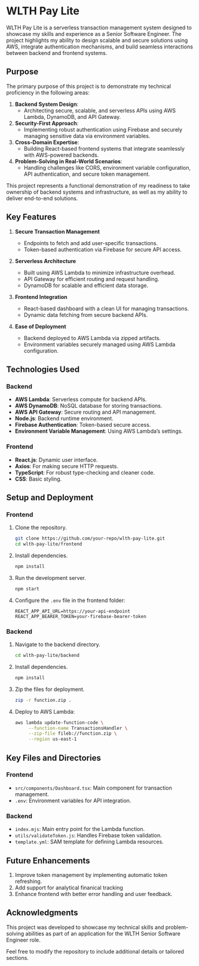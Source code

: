 # WLTH Pay Lite

WLTH Pay Lite is a serverless transaction management system designed to showcase my skills and experience as a Senior Software Engineer. The project highlights my ability to design scalable and secure solutions using AWS, integrate authentication mechanisms, and build seamless interactions between backend and frontend systems.

## Purpose

The primary purpose of this project is to demonstrate my technical proficiency in the following areas:
1. **Backend System Design**:
    - Architecting secure, scalable, and serverless APIs using AWS Lambda, DynamoDB, and API Gateway.
2. **Security-First Approach**:
    - Implementing robust authentication using Firebase and securely managing sensitive data via environment variables.
3. **Cross-Domain Expertise**:
    - Building React-based frontend systems that integrate seamlessly with AWS-powered backends.
4. **Problem-Solving in Real-World Scenarios**:
    - Handling challenges like CORS, environment variable configuration, API authentication, and secure token management.

This project represents a functional demonstration of my readiness to take ownership of backend systems and infrastructure, as well as my ability to deliver end-to-end solutions.

## Key Features

1. **Secure Transaction Management**
    - Endpoints to fetch and add user-specific transactions.
    - Token-based authentication via Firebase for secure API access.

2. **Serverless Architecture**
    - Built using AWS Lambda to minimize infrastructure overhead.
    - API Gateway for efficient routing and request handling.
    - DynamoDB for scalable and efficient data storage.

3. **Frontend Integration**
    - React-based dashboard with a clean UI for managing transactions.
    - Dynamic data fetching from secure backend APIs.

4. **Ease of Deployment**
    - Backend deployed to AWS Lambda via zipped artifacts.
    - Environment variables securely managed using AWS Lambda configuration.

## Technologies Used

### Backend
- **AWS Lambda**: Serverless compute for backend APIs.
- **AWS DynamoDB**: NoSQL database for storing transactions.
- **AWS API Gateway**: Secure routing and API management.
- **Node.js**: Backend runtime environment.
- **Firebase Authentication**: Token-based secure access.
- **Environment Variable Management**: Using AWS Lambda’s settings.

### Frontend
- **React.js**: Dynamic user interface.
- **Axios**: For making secure HTTP requests.
- **TypeScript**: For robust type-checking and cleaner code.
- **CSS**: Basic styling.

## Setup and Deployment

### Frontend
1. Clone the repository.
    ```sh
    git clone https://github.com/your-repo/wlth-pay-lite.git
    cd wlth-pay-lite/frontend
    ```

2. Install dependencies.
    ```sh
    npm install
    ```

3. Run the development server.
    ```sh
    npm start
    ```

4. Configure the `.env` file in the frontend folder:
    ```
    REACT_APP_API_URL=https://your-api-endpoint
    REACT_APP_BEARER_TOKEN=your-firebase-bearer-token
    ```

### Backend
1. Navigate to the backend directory.
    ```sh
    cd wlth-pay-lite/backend
    ```

2. Install dependencies.
    ```sh
    npm install
    ```

3. Zip the files for deployment.
    ```sh
    zip -r function.zip .
    ```

4. Deploy to AWS Lambda:
    ```sh
    aws lambda update-function-code \
         --function-name TransactionsHandler \
         --zip-file fileb://function.zip \
         --region us-east-1
    ```

## Key Files and Directories

### Frontend
- `src/components/Dashboard.tsx`: Main component for transaction management.
- `.env`: Environment variables for API integration.

### Backend
- `index.mjs`: Main entry point for the Lambda function.
- `utils/validateToken.js`: Handles Firebase token validation.
- `template.yml`: SAM template for defining Lambda resources.


## Future Enhancements
1. Improve token management by implementing automatic token refreshing.
2. Add support for analytical finanical tracking
3. Enhance frontend with better error handling and user feedback.

## Acknowledgments

This project was developed to showcase my technical skills and problem-solving abilities as part of an application for the WLTH Senior Software Engineer role.

Feel free to modify the repository to include additional details or tailored sections.

